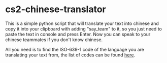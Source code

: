 # cs2-chinese-translator
This is a simple python script that will translate your text into chinese and copy it into your clipboard with adding "say_team" to it, so you just need to paste the text in console and press Enter. Now you can speak to your chinese teammates if you don't know chinese.

All you need is to find the ISO-639-1 code of the language you are translating your text from, the list of codes can be found [here](https://localizely.com/iso-639-1-list/).

